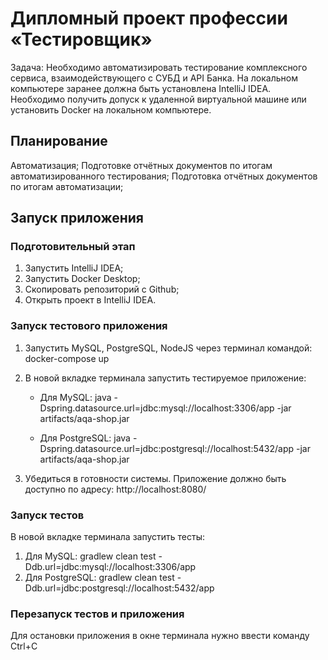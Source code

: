 # Дипломный проект профессии «Тестировщик»
Задача:
Необходимо автоматизировать тестирование комплексного сервиса, взаимодействующего с СУБД и API Банка. На локальном компьютере заранее должна быть установлена IntelliJ IDEA. Необходимо получить допуск к удаленной виртуальной машине или установить Docker на локальном компьютере.

## Планирование
Автоматизация;
Подготовке отчётных документов по итогам автоматизированного тестирования;
Подготовка отчётных документов по итогам автоматизации;

## Запуск приложения
### Подготовительный этап
1. Запустить IntelliJ IDEA;
1. Запустить Docker Desktop;
1. Скопировать репозиторий с Github;
1. Открыть проект в IntelliJ IDEA.

### Запуск тестового приложения
1. Запустить MySQL, PostgreSQL, NodeJS через терминал командой:
    docker-compose up
    
1. В новой вкладке терминала запустить тестируемое приложение:
   * Для MySQL: java -Dspring.datasource.url=jdbc:mysql://localhost:3306/app -jar artifacts/aqa-shop.jar
   
   * Для PostgreSQL: java -Dspring.datasource.url=jdbc:postgresql://localhost:5432/app -jar artifacts/aqa-shop.jar
   
1. Убедиться в готовности системы. Приложение должно быть доступно по адресу:
http://localhost:8080/

### Запуск тестов
В новой вкладке терминала запустить тесты:
1. Для MySQL:  gradlew clean test -Ddb.url=jdbc:mysql://localhost:3306/app
1. Для PostgreSQL: gradlew clean test -Ddb.url=jdbc:postgresql://localhost:5432/app

### Перезапуск тестов и приложения
Для остановки приложения в окне терминала нужно ввести команду Ctrl+С
